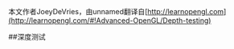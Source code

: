 本文作者JoeyDeVries，由unnamed翻译自[http://learnopengl.com](http://learnopengl.com/#!Advanced-OpenGL/Depth-testing)

##深度测试